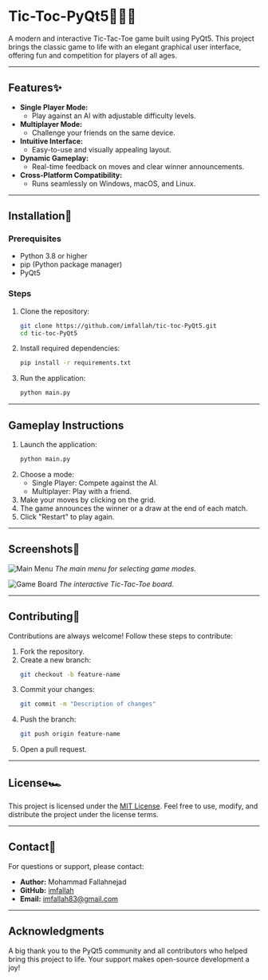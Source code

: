 # Tic-Toc-PyQt5👨🏽‍💻

A modern and interactive Tic-Tac-Toe game built using PyQt5. This project brings the classic game to life with an elegant graphical user interface, offering fun and competition for players of all ages.

---

## Features✨

- **Single Player Mode:**
  - Play against an AI with adjustable difficulty levels.
- **Multiplayer Mode:**
  - Challenge your friends on the same device.
- **Intuitive Interface:**
  - Easy-to-use and visually appealing layout.
- **Dynamic Gameplay:**
  - Real-time feedback on moves and clear winner announcements.
- **Cross-Platform Compatibility:**
  - Runs seamlessly on Windows, macOS, and Linux.

---

## Installation🐍

### Prerequisites
- Python 3.8 or higher
- pip (Python package manager)
- PyQt5

### Steps

1. Clone the repository:
   ```bash
   git clone https://github.com/imfallah/tic-toc-PyQt5.git
   cd tic-toc-PyQt5
   ```

2. Install required dependencies:
   ```bash
   pip install -r requirements.txt
   ```

3. Run the application:
   ```bash
   python main.py
   ```

---

## Gameplay Instructions

1. Launch the application:
   ```bash
   python main.py
   ```
2. Choose a mode:
   - Single Player: Compete against the AI.
   - Multiplayer: Play with a friend.
3. Make your moves by clicking on the grid.
4. The game announces the winner or a draw at the end of each match.
5. Click "Restart" to play again.

---

## Screenshots📸

![Main Menu](https://via.placeholder.com/800x400.png?text=Main+Menu)
*The main menu for selecting game modes.*

![Game Board](https://via.placeholder.com/800x400.png?text=Game+Board)
*The interactive Tic-Tac-Toe board.*

---

## Contributing🌱

Contributions are always welcome! Follow these steps to contribute:
1. Fork the repository.
2. Create a new branch:
   ```bash
   git checkout -b feature-name
   ```
3. Commit your changes:
   ```bash
   git commit -m "Description of changes"
   ```
4. Push the branch:
   ```bash
   git push origin feature-name
   ```
5. Open a pull request.

---

## License🏎

This project is licensed under the [MIT License](LICENSE). Feel free to use, modify, and distribute the project under the license terms.

---

## Contact🧠

For questions or support, please contact:
- **Author:** Mohammad Fallahnejad
- **GitHub:** [imfallah](https://github.com/imfallah)
- **Email:** imfallah83@gmail.com

---

## Acknowledgments

A big thank you to the PyQt5 community and all contributors who helped bring this project to life. Your support makes open-source development a joy!

